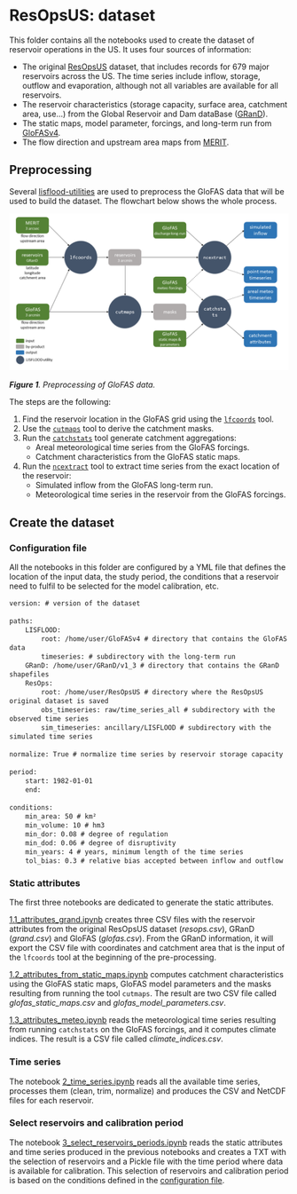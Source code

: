 # ResOpsUS: dataset

This folder contains all the notebooks used to create the dataset of reservoir operations in the US. It uses four sources of information:

* The original [ResOpsUS](https://www.nature.com/articles/s41597-022-01134-7) dataset, that includes records for 679 major reservoirs across the US. The time series include inflow, storage, outflow and evaporation, although not all variables are available for all reservoirs.
* The reservoir characteristics (storage capacity, surface area, catchment area, use...) from the Global Reservoir and Dam dataBase ([GRanD](https://www.globaldamwatch.org/grand/)).
* The static maps, model parameter, forcings, and long-term run from [GloFASv4](https://global-flood.emergency.copernicus.eu/).
* The flow direction and upstream area maps from [MERIT](https://hydro.iis.u-tokyo.ac.jp/~yamadai/MERIT_DEM/).

## Preprocessing

Several [lisflood-utilities](https://github.com/ec-jrc/lisflood-utilities) are used to preprocess the GloFAS data that will be used to build the dataset. The flowchart below shows the whole process.

![Dataset preprocessing](../../../docs/dataset_preprocessing.png)

***Figure 1**. Preprocessing of GloFAS data.*

The steps are the following:

1. Find the reservoir location in the GloFAS grid using the [`lfcoords`](https://github.com/ec-jrc/lisflood-utilities/wiki/lfcoords) tool.
2. Use the [`cutmaps`](https://github.com/ec-jrc/lisflood-utilities/wiki/cutmaps) tool to derive the catchment masks.
3. Run the [`catchstats`](github.com/ec-jrc/lisflood-utilities/wiki/catchstats) tool generate catchment aggregations:
    * Areal meteorological time series from the GloFAS forcings.
    * Catchment characteristics from the GloFAS static maps.
4. Run the [`ncextract`](github.com/ec-jrc/lisflood-utilities/wiki/ncextract) tool to extract time series from the exact location of the reservoir:
    * Simulated inflow from the GloFAS long-term run.
    * Meteorological time series in the reservoir from the GloFAS forcings. 

## Create the dataset

### Configuration file

All the notebooks in this folder are configured by a YML file that defines the location of the input data, the study period, the conditions that a reservoir need to fulfil to be selected for the model calibration, etc.

```YML
version: # version of the dataset

paths:
    LISFLOOD: 
        root: /home/user/GloFASv4 # directory that contains the GloFAS data
        timeseries: # subdirectory with the long-term run
    GRanD: /home/user/GRanD/v1_3 # directory that contains the GRanD shapefiles
    ResOps: 
        root: /home/user/ResOpsUS # directory where the ResOpsUS original dataset is saved
        obs_timeseries: raw/time_series_all # subdirectory with the observed time series
        sim_timeseries: ancillary/LISFLOOD # subdirectory with the simulated time series

normalize: True # normalize time series by reservoir storage capacity

period:
    start: 1982-01-01
    end:

conditions:
    min_area: 50 # km²
    min_volume: 10 # hm3
    min_dor: 0.08 # degree of regulation
    min_dod: 0.06 # degree of disruptivity
    min_years: 4 # years, minimum length of the time series
    tol_bias: 0.3 # relative bias accepted between inflow and outflow
```

### Static attributes

The first three notebooks are dedicated to generate the static attributes.

[1.1_attributes_grand.ipynb](1.1_attributes_grand.ipynb) creates three CSV files with the reservoir attributes from the original ResOpsUS dataset (_resops.csv_), GRanD (_grand.csv_) and GloFAS (_glofas.csv_). From the GRanD information, it will export the CSV file with coordinates and catchment area that is the input of the `lfcoords` tool at the beginning of the pre-processing.

[1.2_attributes_from_static_maps.ipynb](1.2_attributes_from_static_maps.ipynb) computes catchment characteristics using the GloFAS static maps, GloFAS model parameters and the masks resulting from running the tool `cutmaps`. The result are two CSV file called _glofas_static_maps.csv_ and _glofas_model_parameters.csv_.

[1.3_attributes_meteo.ipynb](1.3_attributes_meteo.ipynb) reads the meteorological time series resulting from running `catchstats` on the GloFAS forcings, and it computes climate indices. The result is a CSV file called _climate_indices.csv_.

### Time series

The notebook [2_time_series.ipynb](2_time_series.ipynb) reads all the available time series, processes them (clean, trim, normalize) and produces the CSV and NetCDF files for each reservoir.

### Select reservoirs and calibration period

The notebook [3_select_reservoirs_periods.ipynb](3_select_reservoirs_periods.ipynb) reads the static attributes and time series produced in the previous notebooks and creates a TXT with the selection of reservoirs and a Pickle file with the time period where data is available for calibration. This selection of reservoirs and calibration period is based on the conditions defined in the [configuration file](#Configuration-file).

